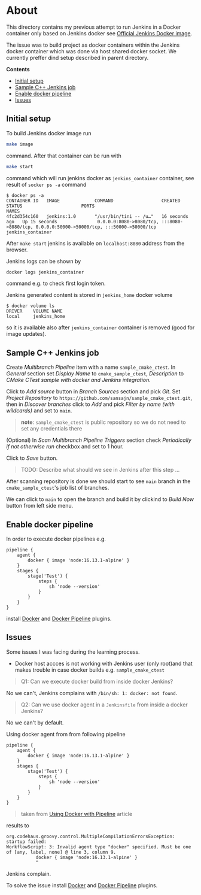 # About

This directory contains my previous attempt to run Jenkins in a Docker container only based on Jenkins docker see [Official Jenkins Docker image](https://github.com/jenkinsci/docker/blob/master/README.md).

The issue was to build project as docker containers within the Jenkins docker container which was done via host shared docker socket. We currently preffer dind setup described in parent directory.


**Contents**
- [Initial setup](#initial-setup)
- [Sample C++ Jenkins job](#sample-c-jenkins-job)
- [Enable docker pipeline](#enable-docker-pipeline)
- [Issues](#issues)


## Initial setup

To build Jenkins docker image run

```bash
make image
```

command. After that container can be run with

```bash
make start
```

command which will run jenkins docker as `jenkins_container` container, see result of `socker ps -a` command

```conosle
$ docker ps -a
CONTAINER ID   IMAGE             COMMAND                  CREATED          STATUS                      PORTS                                                                                      NAMES
4fc2d354c160   jenkins:1.0       "/usr/bin/tini -- /u…"   16 seconds ago   Up 15 seconds               0.0.0.0:8080->8080/tcp, :::8080->8080/tcp, 0.0.0.0:50000->50000/tcp, :::50000->50000/tcp   jenkins_container
```

After `make start` jenkins is available on `localhost:8080` address from the browser.

Jenkins logs can be shown by

```bash
docker logs jenkins_container
```

command e.g. to check first login token.

Jenkins generated content is stored in `jenkins_home` docker volume

```console
$ docker volume ls
DRIVER    VOLUME NAME
local     jenkins_home
```

so it is available also after `jenkins_container` container is removed (good for image updates).


## Sample C++ Jenkins job

Create *Multibranch Pipeline* item with a name `sample_cmake_ctest`. In *General* section set *Display Name* to `cmake_sample_ctest`, *Description* to *CMake CTest sample with docker and Jenkins integration.*  

Click to *Add source* button in *Branch Sources* section and pick *Git*. Set *Project Repository* to `https://github.com/sansajn/sample_cmake_ctest.git`, then in *Discover branches* click to *Add* and pick *Filter by name (with wildcards)* and set to `main`.

> **note**: `sample_cmake_ctest` is public repository so we do not need to set any credentials there

(Optional) In *Scan Multibranch Pipeline Triggers* section check *Periodically if not otherwise run* checkbox and set to 1 hour.

Click to *Save* button.

> TODO: Describe what should we see in Jenkins after this step ...

After scanning repository is done we should start to see `main` branch in the `cmake_sample_ctest`'s job list of branches.

We can click to `main` to open the branch and build it by clickind to *Build Now* button from left side menu.

## Enable docker pipeline

In order to execute docker pipelines e.g.

```
pipeline {
    agent {
        docker { image 'node:16.13.1-alpine' }
    }
    stages {
        stage('Test') {
            steps {
                sh 'node --version'
            }
        }
    }
}
```

install [Docker](https://plugins.jenkins.io/docker-plugin/) and [Docker Pipeline](https://plugins.jenkins.io/docker-workflow/) plugins.


## Issues

Some issues I was facing during the learning process.

- Docker host accces is not working with Jenkins user (only root)and that makes trouble in case docker builds e.g. `sample_cmake_ctest`


> Q1: Can we execute docker build from inside docker Jenkins?

No we can't, Jenkins complains with `/bin/sh: 1: docker: not found`.

> Q2: Can we use docker agent in a `Jenkinsfile` from inside a docker Jenkins?

No we can't by default.

Using docker agent from from following pipeline

```
pipeline {
    agent {
        docker { image 'node:16.13.1-alpine' }
    }
    stages {
        stage('Test') {
            steps {
                sh 'node --version'
            }
        }
    }
}
```

> taken from [Using Docker with Pipeline](https://www.jenkins.io/doc/book/pipeline/docker/) article

results to 

```
org.codehaus.groovy.control.MultipleCompilationErrorsException: startup failed:
WorkflowScript: 3: Invalid agent type "docker" specified. Must be one of [any, label, none] @ line 3, column 9.
           docker { image 'node:16.13.1-alpine' }
           ^
```

Jenkins complain.

To solve the issue install [Docker](https://plugins.jenkins.io/docker-plugin/) and [Docker Pipeline](https://plugins.jenkins.io/docker-workflow/) plugins.
